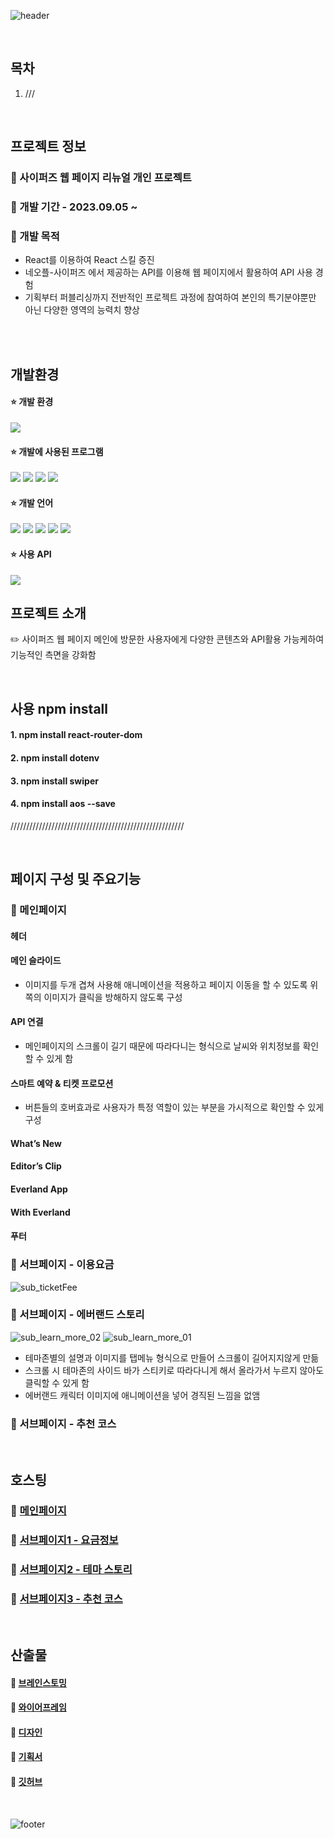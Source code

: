 ![header](https://capsule-render.vercel.app/api?type=wave&color=0:F208FE,50:8F5FF1,100:1BC4E2&height=300&section=header&text=✨사이퍼즈&nbsp;웹&nbsp;페이지&nbsp;리뉴얼✨&fontColor=ffffff&fontSize=55)

<br>

## 목차
1. ///

<br>

## 프로젝트 정보
### :pushpin: 사이퍼즈 웹 페이지 리뉴얼 개인 프로젝트

### :pushpin: 개발 기간 - 2023.09.05 ~ 

### :pushpin: 개발 목적
- React를 이용하여 React 스킬 증진
- 네오플-사이퍼즈 에서 제공하는 API를 이용해 웹 페이지에서 활용하여 API 사용 경험
- 기획부터 퍼블리싱까지 전반적인 프로젝트 과정에 참여하여 본인의 특기분야뿐만 아닌 다양한 영역의 능력치 향상

<br>

<br>

## 개발환경

####   :star: 개발 환경
<img src="https://img.shields.io/badge/Windows10-0078D6?style=flat-square&logo=windows10&logoColor=white"/>

####   :star: 개발에 사용된 프로그램
<img src="https://img.shields.io/badge/VS_code-007ACC?style=flat-square&logo=visualstudiocode&logoColor=white"/> <img src="https://img.shields.io/badge/Figma-F24E1E?style=flat-square&logo=figma&logoColor=white"/> <img src="https://img.shields.io/badge/Adobe_Illustrator-FF9A00?style=flat-square&logo=adobeillustrator&logoColor=white"/> <img src="https://img.shields.io/badge/Adobe_photoshop-31A8FF?style=flat-square&logo=adobephotoshop&logoColor=white"/>

####   :star: 개발 언어
<img src="https://img.shields.io/badge/html5-E34F26?style=flat-square&logo=html5&logoColor=white"/> <img src="https://img.shields.io/badge/css3-1572B6?style=flat-square&logo=css3&logoColor=white"/> <img src="https://img.shields.io/badge/javascript-F7DF1E?style=flat-square&logo=javascript&logoColor=white"/> <img src="https://img.shields.io/badge/jquery-0769AD?style=flat-square&logo=jquery&logoColor=white"/> <img src="https://img.shields.io/badge/swiper-6332F6?style=flat-square&logo=swiper&logoColor=white"/> 
<br>

####   :star: 사용 API
<img src="https://developers.neople.co.kr/img/logo.png" />


<br>

## 프로젝트 소개 
:pencil2: 사이퍼즈 웹 페이지 메인에 방문한 사용자에게 다양한 콘텐츠와 API활용 가능케하여 기능적인 측면을 강화함

<br>

## 사용 npm install
 #### 1. npm install react-router-dom
 #### 2. npm install dotenv
 #### 3. npm install swiper
 #### 4. npm install aos --save

///////////////////////////////////////////////////////

<br>

## 페이지 구성 및 주요기능

### :small_blue_diamond: 메인페이지
#### 헤더
#### 메인 슬라이드
- 이미지를 두개 겹쳐 사용해 애니메이션을 적용하고 페이지 이동을 할 수 있도록 위쪽의 이미지가 클릭을 방해하지 않도록 구성
#### API 연결
- 메인페이지의 스크롤이 길기 때문에 따라다니는 형식으로 날씨와 위치정보를 확인 할 수 있게 함
#### 스마트 예약 & 티켓 프로모션
- 버튼들의 호버효과로 사용자가 특정 역할이 있는 부분을 가시적으로 확인할 수 있게 구성
#### What’s New
#### Editor’s Clip
#### Everland App
#### With Everland
#### 푸터



### :small_blue_diamond: 서브페이지 - 이용요금
![sub_ticketFee](https://github.com/NLNL4358/everland.gihub.io/assets/100134222/ee35ed12-eacc-49b3-b545-df3125bb2d9b)

### :small_blue_diamond: 서브페이지 - 에버랜드 스토리

![sub_learn_more_02](https://github.com/NLNL4358/everland.gihub.io/assets/73161027/8d220800-1931-4296-94c2-9e16f9aece92)
![sub_learn_more_01](https://github.com/NLNL4358/everland.gihub.io/assets/73161027/7d7c78c0-13bb-4233-8c21-298e501049fd)

- 테마존별의 설명과 이미지를 탭메뉴 형식으로 만들어 스크롤이 길어지지않게 만듦
- 스크롤 시 테마존의 사이드 바가 스티키로 따라다니게 해서 올라가서 누르지 않아도 클릭할 수 있게 함
- 에버랜드 캐릭터 이미지에 애니메이션을 넣어 경직된 느낌을 없앰
### :small_blue_diamond: 서브페이지 - 추천 코스

<br>

## 호스팅

### :star2: [메인페이지](https://nlnl4358.github.io/everland.gihub.io/)
### :star2: [서브페이지1 - 요금정보](https://nlnl4358.github.io/everland.gihub.io/ticketFee.html)
### :star2: [서브페이지2 - 테마 스토리](https://nlnl4358.github.io/everland.gihub.io/learn_more.html)
### :star2: [서브페이지3 - 추천 코스]()

<br>

## 산출물

#### :link: [브레인스토밍](https://www.figma.com/file/78Gss8xUi1W4L0yMunGvoa/2%EC%B0%A8-%ED%8C%80%ED%94%84%EB%A1%9C%EC%A0%9D%ED%8A%B8-5%EC%A1%B0?type=whiteboard&node-id=18%3A499&t=GuRr72l2A5jehlXk-1)
#### :link: [와이어프레임](https://www.figma.com/file/lrqwTBSZuE59In8cgsEnSU/2%EC%B0%A8-%ED%8C%80%ED%94%84%EB%A1%9C%EC%A0%9D%ED%8A%B8-5%EC%A1%B0?type=design&node-id=0%3A1&mode=design&t=l3vqxxQmRTGyTxmo-1)
#### :link: [디자인](https://www.figma.com/file/lrqwTBSZuE59In8cgsEnSU/2%EC%B0%A8-%ED%8C%80%ED%94%84%EB%A1%9C%EC%A0%9D%ED%8A%B8-5%EC%A1%B0?type=design&node-id=1%3A2&mode=design&t=l3vqxxQmRTGyTxmo-1)
#### :link: [기획서](https://docs.google.com/presentation/d/14E7Ty9qkvG8qko2dNRNXmHtMKKd28b2Pss3romp0DIs/edit?usp=sharing)
#### :link: [깃허브](https://github.com/NLNL4358/everland.gihub.io)

<br>

![footer](https://capsule-render.vercel.app/api?type=wave&color=0:F208FE,50:8F5FF1,100:1BC4E2&height=200&section=footer&fontSize=70)
